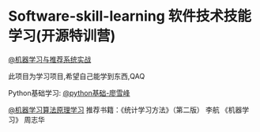 # Software-skill-learning 软件技术技能学习(开源特训营)

[@机器学习与推荐系统实战](https://www.bilibili.com/video/BV1R4411N78S)    

 此项目为学习项目,希望自己能学到东西,QAQ

Python基础学习:   [@python基础-廖雪峰](https://www.liaoxuefeng.com/wiki/1016959663602400)

[@机器学习算法原理学习](https://github.com/Dod-o/Statistical-Learning-Method_Code)
                                    推荐书籍：《统计学习方法》（第二版） 李航 
                                                      《机器学习》 周志华
                                                    
